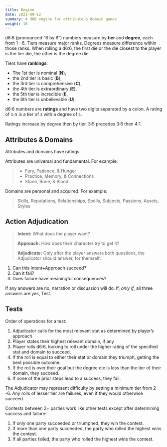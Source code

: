 ```yaml
---
title: Engine
date: 2021-09-12
summary: A d66 engine for attribute & domain games
weight: 10
---
```


<!-- vale Microsoft.Ranges = NO -->
<!-- vale Microsoft.RangeFormat = NO -->

d6:6 (pronounced “6 by 6”) numbers measure by **tier** and **degree**, each from 1--6. Tiers measure
major ranks. Degrees measure difference within those ranks. When rolling a d6:6, the first die or
the die closest to the player is the tier die, the other is the degree die.

Tiers have **rankings**:

<!-- vale Microsoft.FirstPerson = NO -->

- The 1st tier is nominal (**N**),
- the 2nd tier is basic (**B**),
- the 3rd tier is comprehensive (**C**),
- the 4th tier is extraordinary (**E**),
- the 5th tier is incredible (**I**),
- the 6th tier is unbelievable (**U**).

<!-- vale Microsoft.FirstPerson = YES -->

d6:6 numbers are **ratings** and have two digits separated by a colon. A rating of `3:5` is a tier
of `3` with a degree of `5`.

Ratings increase by degree then by tier. 3:5 precedes 3:6 then 4:1.

## Attributes & Domains

Attributes and domains have ratings.

Attributes are universal and fundamental. For example:

> - Fury, Patience, & Hunger
> - Practice, Memory, & Connections
> - Stone, Bone, & Blood

Domains are personal and acquired. For example:

> Skills, Reputations, Relationships, Spells, Subjects, Passions, Assets, Styles

## Action Adjudication

> **Intent:** What does the player want?
>
> **Approach:** How does their character try to get it?
>
> **Adjudicate:** Only after the player answers both questions, the Adjudicator should answer, for
> themself:

1. Can this Intent+Approach succeed?
1. Can it fail?
1. Does failure have meaningful consequences?

If any answers are no, narration or discussion will do.
If, _only if_, all three answers are yes, Test.

## Tests

Order of operations for a test:

1. Adjudicator calls for the most relevant stat as determined by player’s approach
1. Player states their highest relevant domain, if any
1. Player rolls d6:6, looking to roll under the higher rating of the specified stat and domain to succeed.
1. If the roll is equal to either their stat or domain they triumph, getting the best possible outcome.
1. If the roll is over their goal but the degree die is less than the tier of their domain, they succeed.
1. If none of the prior steps lead to a success, they fail.

The Adjudicator may represent difficulty by setting a minimum tier from 2--6. Any rolls of lesser
tier are failures, even if they would otherwise succeed.

Contests between 2+ parties work like other tests except after determining success and failure:

1. If only one party succeeded or triumphed, they win the contest.
1. If more than one party succeeded, the party who rolled the highest wins the contest.
1. If all parties failed, the party who rolled the highest wins the contest.
